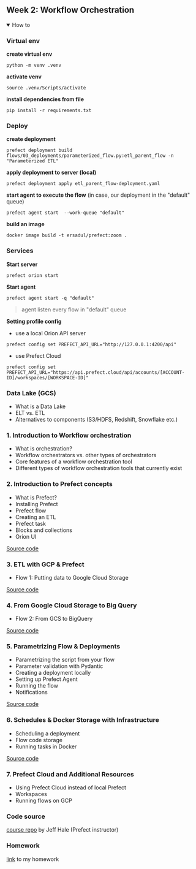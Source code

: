 ## Week 2: Workflow Orchestration

<details open>
<summary>How to</summary>

### Virtual env
**create virtual env**
```
python -m venv .venv
```
**activate venv**
```
source .venv/Scripts/activate
```
**install dependencies from file**
```
pip install -r requirements.txt
```

### Deploy
**create deployment**
```
prefect deployment build flows/03_deployments/parameterized_flow.py:etl_parent_flow -n "Parameterized ETL"
```
**apply deployment to server (local)**
```
prefect deployment apply etl_parent_flow-deployment.yaml
```
**start agent to execute the flow** (in case, our deployment in the "default" queue)

```
prefect agent start  --work-queue "default"
```

**build an image**
```
docker image build -t ersadul/prefect:zoom .
```

### Services
**Start server**
```
prefect orion start
```
**Start agent**
```
prefect agent start -q "default"
```
> agent listen every flow in "default" queue

**Setting profile config**

* use a local Orion API server
```
prefect config set PREFECT_API_URL="http://127.0.0.1:4200/api"
```
* use Prefect Cloud
```
prefect config set PREFECT_API_URL="https://api.prefect.cloud/api/accounts/[ACCOUNT-ID]/workspaces/[WORKSPACE-ID]"
```

</details>

### Data Lake (GCS)

* What is a Data Lake
* ELT vs. ETL
* Alternatives to components (S3/HDFS, Redshift, Snowflake etc.)

### 1. Introduction to Workflow orchestration

* What is orchestration?
* Workflow orchestrators vs. other types of orchestrators
* Core features of a workflow orchestration tool
* Different types of workflow orchestration tools that currently exist 


### 2. Introduction to Prefect concepts

* What is Prefect?
* Installing Prefect
* Prefect flow
* Creating an ETL
* Prefect task
* Blocks and collections
* Orion UI

[Source code](flows/01_start/)

### 3. ETL with GCP & Prefect

* Flow 1: Putting data to Google Cloud Storage 

[Source code](flows/02_gcp/etl_web_to_gcs.py)


### 4. From Google Cloud Storage to Big Query

* Flow 2: From GCS to BigQuery

[Source code](flows/02_gcp/etl_gcs_to_bq.py)

### 5. Parametrizing Flow & Deployments 

* Parametrizing the script from your flow
* Parameter validation with Pydantic
* Creating a deployment locally
* Setting up Prefect Agent
* Running the flow
* Notifications

[Source code](flows/03_deployments/parameterized_flow.py)

### 6. Schedules & Docker Storage with Infrastructure

* Scheduling a deployment
* Flow code storage
* Running tasks in Docker

[Source code](flows/03_deployments/docker_deploy.py)

### 7. Prefect Cloud and Additional Resources 


* Using Prefect Cloud instead of local Prefect
* Workspaces
* Running flows on GCP


### Code source
[course repo](https://github.com/discdiver/prefect-zoomcamp) by Jeff Hale (Prefect instructor)

### Homework
[link]() to my homework
